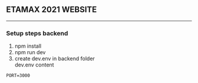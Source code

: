 ## ETAMAX 2021 WEBSITE
---
### Setup steps backend
1. npm install
2. npm run dev
3. create dev.env in backend folder   
dev.env content
```
PORT=3000
```
